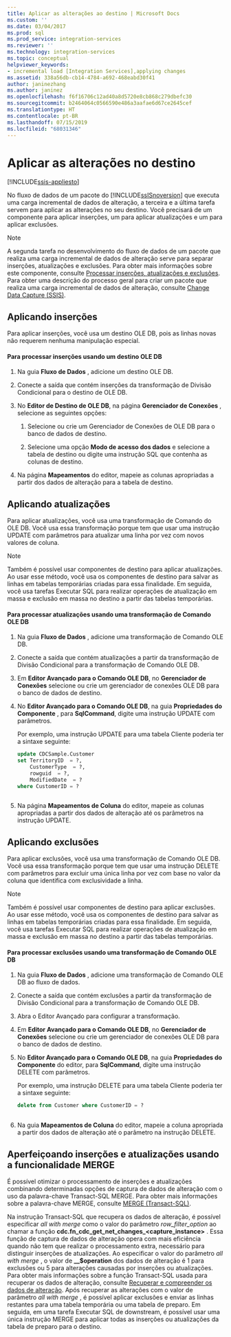 ```yaml
---
title: Aplicar as alterações ao destino | Microsoft Docs
ms.custom: ''
ms.date: 03/04/2017
ms.prod: sql
ms.prod_service: integration-services
ms.reviewer: ''
ms.technology: integration-services
ms.topic: conceptual
helpviewer_keywords:
- incremental load [Integration Services],applying changes
ms.assetid: 338a56db-cb14-4784-a692-468eabd30f41
author: janinezhang
ms.author: janinez
ms.openlocfilehash: f6f16706c12ad40a8d5720e8cb868c279dbefc30
ms.sourcegitcommit: b2464064c0566590e486a3aafae6d67ce2645cef
ms.translationtype: HT
ms.contentlocale: pt-BR
ms.lasthandoff: 07/15/2019
ms.locfileid: "68031346"
---
```

# <a name="apply-the-changes-to-the-destination"></a>Aplicar as alterações no destino

[!INCLUDE[ssis-appliesto](../../includes/ssis-appliesto-ssvrpluslinux-asdb-asdw-xxx.md)]


  No fluxo de dados de um pacote do [!INCLUDE[ssISnoversion](../../includes/ssisnoversion-md.md)] que executa uma carga incremental de dados de alteração, a terceira e a última tarefa servem para aplicar as alterações no seu destino. Você precisará de um componente para aplicar inserções, um para aplicar atualizações e um para aplicar exclusões.  
  
> [!NOTE]  
>  A segunda tarefa no desenvolvimento do fluxo de dados de um pacote que realiza uma carga incremental de dados de alteração serve para separar inserções, atualizações e exclusões. Para obter mais informações sobre este componente, consulte [Processar inserções, atualizações e exclusões](../../integration-services/change-data-capture/process-inserts-updates-and-deletes.md). Para obter uma descrição do processo geral para criar um pacote que realiza uma carga incremental de dados de alteração, consulte [Change Data Capture &#40;SSIS&#41;](../../integration-services/change-data-capture/change-data-capture-ssis.md).  
  
## <a name="applying-inserts"></a>Aplicando inserções  
 Para aplicar inserções, você usa um destino OLE DB, pois as linhas novas não requerem nenhuma manipulação especial.  
  
#### <a name="to-process-inserts-by-using-an-ole-db-destination"></a>Para processar inserções usando um destino OLE DB  
  
1.  Na guia **Fluxo de Dados** , adicione um destino OLE DB.  
  
2.  Conecte a saída que contém inserções da transformação de Divisão Condicional para o destino de OLE DB.  
  
3.  No **Editor de Destino de OLE DB**, na página **Gerenciador de Conexões** , selecione as seguintes opções:  
  
    1.  Selecione ou crie um Gerenciador de Conexões de OLE DB para o banco de dados de destino.  
  
    2.  Selecione uma opção **Modo de acesso dos dados** e selecione a tabela de destino ou digite uma instrução SQL que contenha as colunas de destino.  
  
4.  Na página **Mapeamentos** do editor, mapeie as colunas apropriadas a partir dos dados de alteração para a tabela de destino.  
  
## <a name="applying-updates"></a>Aplicando atualizações  
 Para aplicar atualizações, você usa uma transformação de Comando do OLE DB. Você usa essa transformação porque tem que usar uma instrução UPDATE com parâmetros para atualizar uma linha por vez com novos valores de coluna.  
  
> [!NOTE]  
>  Também é possível usar componentes de destino para aplicar atualizações. Ao usar esse método, você usa os componentes de destino para salvar as linhas em tabelas temporárias criadas para essa finalidade. Em seguida, você usa tarefas Executar SQL para realizar operações de atualização em massa e exclusão em massa no destino a partir das tabelas temporárias.  
  
#### <a name="to-process-updates-by-using-an-ole-db-command-transformation"></a>Para processar atualizações usando uma transformação de Comando OLE DB  
  
1.  Na guia **Fluxo de Dados** , adicione uma transformação de Comando OLE DB.  
  
2.  Conecte a saída que contém atualizações a partir da transformação de Divisão Condicional para a transformação de Comando OLE DB.  
  
3.  Em **Editor Avançado para o Comando OLE DB**, no **Gerenciador de Conexões** selecione ou crie um gerenciador de conexões OLE DB para o banco de dados de destino.  
  
4.  No **Editor Avançado para o Comando OLE DB**, na guia **Propriedades do Componente** , para **SqlCommand**, digite uma instrução UPDATE com parâmetros.  
  
     Por exemplo, uma instrução UPDATE para uma tabela Cliente poderia ter a sintaxe seguinte:  
  
    ```sql
    update CDCSample.Customer  
    set TerritoryID  = ?,  
        CustomerType  = ?,  
        rowguid  = ?,  
        ModifiedDate  = ?  
    where CustomerID = ?  
  
    ```  
  
5.  Na página **Mapeamentos de Coluna** do editor, mapeie as colunas apropriadas a partir dos dados de alteração até os parâmetros na instrução UPDATE.  
  
## <a name="applying-deletes"></a>Aplicando exclusões  
 Para aplicar exclusões, você usa uma transformação de Comando OLE DB. Você usa essa transformação porque tem que usar uma instrução DELETE com parâmetros para excluir uma única linha por vez com base no valor da coluna que identifica com exclusividade a linha.  
  
> [!NOTE]  
>  Também é possível usar componentes de destino para aplicar exclusões. Ao usar esse método, você usa os componentes de destino para salvar as linhas em tabelas temporárias criadas para essa finalidade. Em seguida, você usa tarefas Executar SQL para realizar operações de atualização em massa e exclusão em massa no destino a partir das tabelas temporárias.  
  
#### <a name="to-process-deletes-by-using-an-ole-db-command-transformation"></a>Para processar exclusões usando uma transformação de Comando OLE DB  
  
1.  Na guia **Fluxo de Dados** , adicione uma transformação de Comando OLE DB ao fluxo de dados.  
  
2.  Conecte a saída que contém exclusões a partir da transformação de Divisão Condicional para a transformação de Comando OLE DB.  
  
3.  Abra o Editor Avançado para configurar a transformação.  
  
4.  Em **Editor Avançado para o Comando OLE DB**, no **Gerenciador de Conexões** selecione ou crie um gerenciador de conexões OLE DB para o banco de dados de destino.  
  
5.  No **Editor Avançado para o Comando OLE DB**, na guia **Propriedades do Componente** do editor, para **SqlCommand**, digite uma instrução DELETE com parâmetros.  
  
     Por exemplo, uma instrução DELETE para uma tabela Cliente poderia ter a sintaxe seguinte:  
  
    ```sql
    delete from Customer where CustomerID = ?  
  
    ```  
  
6.  Na guia **Mapeamentos de Coluna** do editor, mapeie a coluna apropriada a partir dos dados de alteração até o parâmetro na instrução DELETE.  
  
## <a name="optimizing-inserts-and-updates-by-using-merge-functionality"></a>Aperfeiçoando inserções e atualizações usando a funcionalidade MERGE  
 É possível otimizar o processamento de inserções e atualizações combinando determinadas opções de captura de dados de alteração com o uso da palavra-chave Transact-SQL MERGE. Para obter mais informações sobre a palavra-chave MERGE, consulte [MERGE &#40;Transact-SQL&#41;](../../t-sql/statements/merge-transact-sql.md).  
  
 Na instrução Transact-SQL que recupera os dados de alteração, é possível especificar *all with merge* como o valor do parâmetro *row_filter_option* ao chamar a função **cdc.fn_cdc_get_net_changes_<capture_instance>** . Essa função de captura de dados de alteração opera com mais eficiência quando não tem que realizar o processamento extra, necessário para distinguir inserções de atualizações. Ao especificar o valor do parâmetro *all with merge* , o valor de **__$operation** dos dados de alteração é 1 para exclusões ou 5 para alterações causadas por inserções ou atualizações. Para obter mais informações sobre a função Transact-SQL usada para recuperar os dados de alteração, consulte [Recuperar e compreender os dados de alteração](../../integration-services/change-data-capture/retrieve-and-understand-the-change-data.md). Após recuperar as alterações com o valor de parâmetro *all with merge* , é possível aplicar exclusões e enviar as linhas restantes para uma tabela temporária ou uma tabela de preparo. Em seguida, em uma tarefa Executar SQL de downstream, é possível usar uma única instrução MERGE para aplicar todas as inserções ou atualizações da tabela de preparo para o destino.  
  
  
